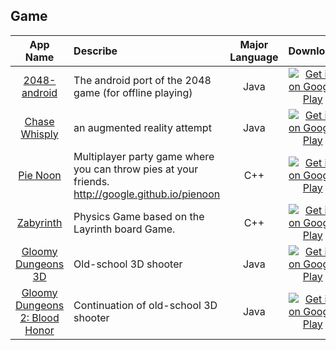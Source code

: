 ## Game  
App Name                   | Describe                  | Major Language             | Download 
:------------------------: | :------------------------ | :------------------------: | :------------------------: 
[2048-android](https://github.com/uberspot/2048-android) | The android port of the 2048 game (for offline playing) | Java | [![Get it on Google Play](https://developer.android.com/images/brand/en_app_rgb_wo_45.png)](https://play.google.com/store/apps/details?id=com.uberspot.a2048)   
[Chase Whisply](https://github.com/tvbarthel/ChaseWhisplyProject) | an augmented reality attempt | Java | [![Get it on Google Play](https://developer.android.com/images/brand/en_app_rgb_wo_45.png)](https://play.google.com/store/apps/details?id=fr.tvbarthel.games.chasewhisply)   
[Pie Noon](https://github.com/google/pienoon) | Multiplayer party game where you can throw pies at your friends. http://google.github.io/pienoon | C++ | [![Get it on Google Play](https://developer.android.com/images/brand/en_app_rgb_wo_45.png)](https://play.google.com/store/apps/details?id=com.google.fpl.pie_noon)   
[Zabyrinth](https://github.com/Zachacious/Zabyrinth) | Physics Game based on the Layrinth board Game. | C++ | [![Get it on Google Play](https://developer.android.com/images/brand/en_app_rgb_wo_45.png)](https://play.google.com/store/apps/details?id=com.EpicElf.Zabyrinth)    
[Gloomy Dungeons 3D](https://github.com/restorer/Gloomy-Dungeons-3D) | Old-school 3D shooter | Java | [![Get it on Google Play](https://developer.android.com/images/brand/en_app_rgb_wo_45.png)](https://play.google.com/store/apps/details?id=zame.GloomyDungeons.freedemo.game)
[Gloomy Dungeons 2: Blood Honor](https://github.com/restorer/gloomy-dungeons-2) | Continuation of old-school 3D shooter | Java | [![Get it on Google Play](https://developer.android.com/images/brand/en_app_rgb_wo_45.png)](https://play.google.com/store/apps/details?id=org.zamedev.gloomydungeons2.fullnfree)
